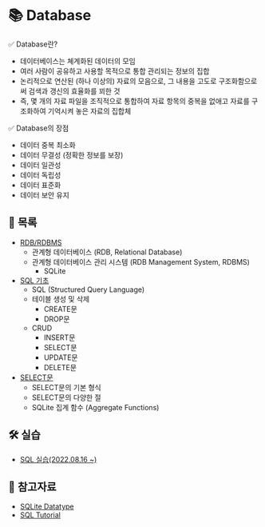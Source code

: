 # 📚 Database

✅ Database란?

- 데이터베이스는 쳬계화된 데이터의 모임
- 여러 사람이 공유하고 사용할 목적으로 통합 관리되는 정보의 집합
- 논리적으로 연산된 (하나 이상의) 자료의 모음으로, 그 내용을 고도로 구조화함으로써 검색과 갱신의 효율화를 꾀한 것
- 즉, 몇 개의 자료 파일을 조직적으로 통합하여 자료 항목의 중복을 없애고 자료를 구조화하여 기억시켜 놓은 자료의 집합체

✅ Database의 장점

- 데이터 중복 최소화
- 데이터 무결성 (정확한 정보를 보장)
- 데이터 일관성
- 데이터 독립성
- 데이터 표준화
- 데이터 보안 유지



## 📃 목록

- [RDB/RDBMS](https://github.com/hyejinny97/TIL/blob/master/Database/RDB.md)
  - 관계형 데이터베이스 (RDB, Relational Database)
  - 관계형 데이터베이스 관리 시스템 (RDB Management System, RDBMS)
    - SQLite
- [SQL 기초](https://github.com/hyejinny97/TIL/blob/master/Database/SQL_base.md)
  - SQL (Structured Query Language)
  - 테이블 생성 및 삭제
    - CREATE문
    - DROP문
  - CRUD
    - INSERT문
    - SELECT문
    - UPDATE문
    - DELETE문
- [SELECT문](https://github.com/hyejinny97/TIL/blob/master/Database/INSERT.md)
  - SELECT문의 기본 형식
  - SELECT문의 다양한 절
  - SQLite 집계 함수 (Aggregate Functions)




## 🛠 실습
- [SQL 실습(2022.08.16 ~)](https://github.com/hyejinny97/DB_practice)



## 🔎 참고자료
- [SQLite Datatype](https://www.sqlite.org/datatype3.html)
- [SQL Tutorial](https://www.w3schools.com/sql/default.asp)